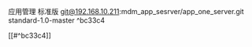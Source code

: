 应用管理 标准版
git@192.168.10.211:mdm_app_sesrver/app_one_server.git  
standard-1.0-master ^bc33c4

[[#^bc33c4]]